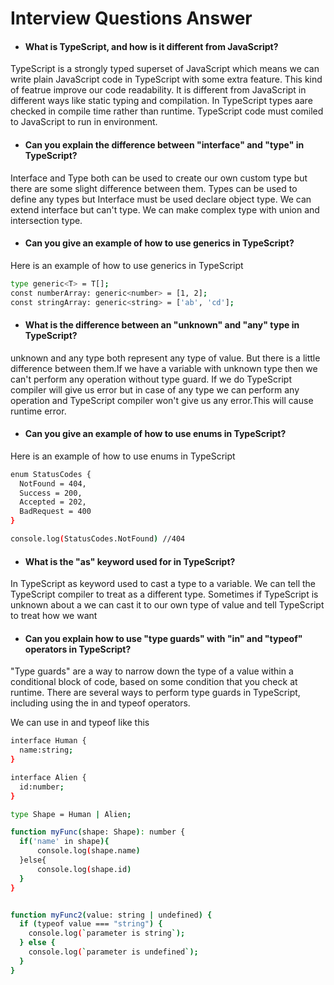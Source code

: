 # Interview Questions Answer

- #### What is TypeScript, and how is it different from JavaScript?

TypeScript is a strongly typed superset of JavaScript which means we can write plain JavaScript code in TypeScript with some extra feature. This kind of featrue improve our code readability. It is different from JavaScript in different ways like static typing and compilation. In TypeScript types aare checked in compile time rather than runtime. TypeScript code must comiled to JavaScript to run in environment.

- #### Can you explain the difference between "interface" and "type" in TypeScript?

Interface and Type both can be used to create our own custom type but there are some slight difference between them. Types can be used to define any types but Interface must be used declare object type. We can extend interface but can't type. We can make complex type with union and intersection type.

- #### Can you give an example of how to use generics in TypeScript?

Here is an example of how to use generics in TypeScript

```sh
type generic<T> = T[];
const numberArray: generic<number> = [1, 2];
const stringArray: generic<string> = ['ab', 'cd'];
```

- #### What is the difference between an "unknown" and "any" type in TypeScript?

unknown and any type both represent any type of value. But there is a little difference between them.If we have a variable with unknown type then we can't perform any operation without type guard. If we do TypeScript compiler will give us error but in case of any type we can perform any operation and TypeScript compiler won't give us any error.This will cause runtime error.

- #### Can you give an example of how to use enums in TypeScript?

Here is an example of how to use enums in TypeScript

```sh
enum StatusCodes {
  NotFound = 404,
  Success = 200,
  Accepted = 202,
  BadRequest = 400
}

console.log(StatusCodes.NotFound) //404
```

- #### What is the "as" keyword used for in TypeScript?

In TypeScript as keyword used to cast a type to a variable. We can tell the TypeScript compiler to treat as a different type. Sometimes if TypeScript is unknown about a we can cast it to our own type of value and tell TypeScript to treat how we want

- #### Can you explain how to use "type guards" with "in" and "typeof" operators in TypeScript?

"Type guards" are a way to narrow down the type of a value within a conditional block of code, based on some condition that you check at runtime. There are several ways to perform type guards in TypeScript, including using the in and typeof operators.

We can use in and typeof like this

```sh
interface Human {
  name:string;
}

interface Alien {
  id:number;
}

type Shape = Human | Alien;

function myFunc(shape: Shape): number {
  if('name' in shape){
      console.log(shape.name)
  }else{
      console.log(shape.id)
  }
}

```

```sh

function myFunc2(value: string | undefined) {
  if (typeof value === "string") {
    console.log(`parameter is string`);
  } else {
    console.log(`parameter is undefined`);
  }
}

```
